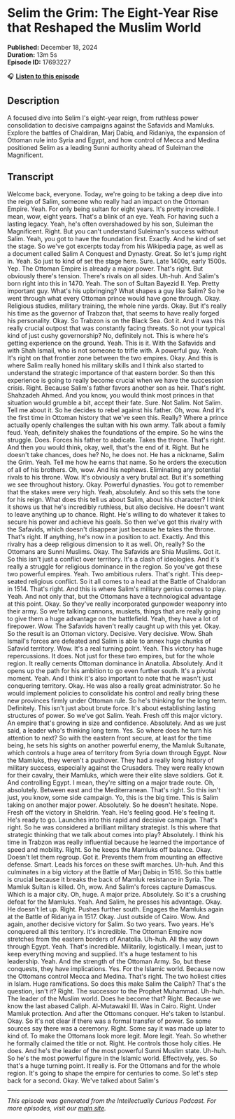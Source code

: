 # Selim the Grim: The Eight-Year Rise that Reshaped the Muslim World

**Published:** December 18, 2024  
**Duration:** 13m 5s  
**Episode ID:** 17693227

🎧 **[Listen to this episode](https://intellectuallycurious.buzzsprout.com/2529712/episodes/17693227-selim-the-grim-the-eight-year-rise-that-reshaped-the-muslim-world)**

## Description

A focused dive into Selim I's eight-year reign, from ruthless power consolidation to decisive campaigns against the Safavids and Mamluks. Explore the battles of Chaldiran, Marj Dabiq, and Ridaniya, the expansion of Ottoman rule into Syria and Egypt, and how control of Mecca and Medina positioned Selim as a leading Sunni authority ahead of Suleiman the Magnificent.

## Transcript

Welcome back, everyone. Today, we're going to be taking a deep dive into the reign of Salim, someone who really had an impact on the Ottoman Empire. Yeah. For only being sultan for eight years. It's pretty incredible. I mean, wow, eight years. That's a blink of an eye. Yeah. For having such a lasting legacy. Yeah, he's often overshadowed by his son, Suleiman the Magnificent. Right. But you can't understand Suleiman's success without Salim. Yeah, you got to have the foundation first. Exactly. And he kind of set the stage. So we've got excerpts today from his Wikipedia page, as well as a document called Salim A Conquest and Dynasty. Great. So let's jump right in. Yeah. So just to kind of set the stage here. Sure. Late 1400s, early 1500s. Yep. The Ottoman Empire is already a major power. That's right. But obviously there's tension. There's rivals on all sides. Uh-huh. And Salim's born right into this in 1470. Yeah. The son of Sultan Bayezid II. Yep. Pretty important guy. What's his upbringing? What shapes a guy like Salim? So he went through what every Ottoman prince would have gone through. Okay. Religious studies, military training, the whole nine yards. Okay. But it's really his time as the governor of Trabzon that, that seems to have really forged his personality. Okay. So Trabzon is on the Black Sea. Got it. And it was this really crucial outpost that was constantly facing threats. So not your typical kind of just cushy governorship? No, definitely not. This is where he's getting experience on the ground. Yeah. This is it. With the Safavids and with Shah Ismail, who is not someone to trifle with. A powerful guy. Yeah. It's right on that frontier zone between the two empires. Okay. And this is where Salim really honed his military skills and I think also started to understand the strategic importance of that eastern border. So then this experience is going to really become crucial when we have the succession crisis. Right. Because Salim's father favors another son as heir. That's right. Shahzadeh Ahmed. And you know, you would think most princes in that situation would grumble a bit, accept their fate. Sure. Not Salim. Not Salim. Tell me about it. So he decides to rebel against his father. Oh, wow. And it's the first time in Ottoman history that we've seen this. Really? Where a prince actually openly challenges the sultan with his own army. Talk about a family feud. Yeah, definitely shakes the foundations of the empire. So he wins the struggle. Does. Forces his father to abdicate. Takes the throne. That's right. And then you would think, okay, well, that's the end of it. Right. But he doesn't take chances, does he? No, he does not. He has a nickname, Salim the Grim. Yeah. Tell me how he earns that name. So he orders the execution of all of his brothers. Oh, wow. And his nephews. Eliminating any potential rivals to his throne. Wow. It's obviously a very brutal act. But it's something we see throughout history. Okay. Powerful dynasties. You got to remember that the stakes were very high. Yeah, absolutely. And so this sets the tone for his reign. What does this tell us about Salim, about his character? I think it shows us that he's incredibly ruthless, but also decisive. He doesn't want to leave anything up to chance. Right. He's willing to do whatever it takes to secure his power and achieve his goals. So then we've got this rivalry with the Safavids, which doesn't disappear just because he takes the throne. That's right. If anything, he's now in a position to act. Exactly. And this rivalry has a deep religious dimension to it as well. Oh, really? So the Ottomans are Sunni Muslims. Okay. The Safavids are Shia Muslims. Got it. So this isn't just a conflict over territory. It's a clash of ideologies. And it's really a struggle for religious dominance in the region. So you've got these two powerful empires. Yeah. Two ambitious rulers. That's right. This deep-seated religious conflict. So it all comes to a head at the Battle of Chaldoran in 1514. That's right. And this is where Salim's military genius comes to play. Yeah. And not only that, but the Ottomans have a technological advantage at this point. Okay. So they've really incorporated gunpowder weaponry into their army. So we're talking cannons, muskets, things that are really going to give them a huge advantage on the battlefield. Yeah, they have a lot of firepower. Wow. The Safavids haven't really caught up with this yet. Okay. So the result is an Ottoman victory. Decisive. Very decisive. Wow. Shah Ismail's forces are defeated and Salim is able to annex huge chunks of Safavid territory. Wow. It's a real turning point. Yeah. This victory has huge repercussions. It does. Not just for these two empires, but for the whole region. It really cements Ottoman dominance in Anatolia. Absolutely. And it opens up the path for his ambition to go even further south. It's a pivotal moment. Yeah. And I think it's also important to note that he wasn't just conquering territory. Okay. He was also a really great administrator. So he would implement policies to consolidate his control and really bring these new provinces firmly under Ottoman rule. So he's thinking for the long term. Definitely. This isn't just about brute force. It's about establishing lasting structures of power. So we've got Salim. Yeah. Fresh off this major victory. An empire that's growing in size and confidence. Absolutely. And as we just said, a leader who's thinking long term. Yes. So where does he turn his attention to next? So with the eastern front secure, at least for the time being, he sets his sights on another powerful enemy, the Mamluk Sultanate, which controls a huge area of territory from Syria down through Egypt. Now the Mamluks, they weren't a pushover. They had a really long history of military success, especially against the Crusaders. They were really known for their cavalry, their Mamluks, which were their elite slave soldiers. Got it. And controlling Egypt. I mean, they're sitting on a major trade route. Oh, absolutely. Between east and the Mediterranean. That's right. So this isn't just, you know, some side campaign. Yo, this is the big time. This is Salim taking on another major power. Absolutely. So he doesn't hesitate. Nope. Fresh off the victory in Sheldrin. Yeah. He's feeling good. He's feeling it. He's ready to go. Launches into this rapid and decisive campaign. That's right. So he was considered a brilliant military strategist. Is this where that strategic thinking that we talk about comes into play? Absolutely. I think his time in Trabzon was really influential because he learned the importance of speed and mobility. Right. So he keeps the Mamluks off balance. Okay. Doesn't let them regroup. Got it. Prevents them from mounting an effective defense. Smart. Leads his forces on these swift marches. Uh-huh. And this culminates in a big victory at the Battle of Marj Dabiq in 1516. So this battle is crucial because it breaks the back of Mamluk resistance in Syria. The Mamluk Sultan is killed. Oh, wow. And Salim's forces capture Damascus. Which is a major city. Oh, huge. A major prize. Absolutely. So it's a crushing defeat for the Mamluks. Yeah. And Salim, he presses his advantage. Okay. He doesn't let up. Right. Pushes further south. Engages the Mamluks again at the Battle of Ridaniya in 1517. Okay. Just outside of Cairo. Wow. And again, another decisive victory for Salim. So two years. Two years. He's conquered all this territory. It's incredible. The Ottoman Empire now stretches from the eastern borders of Anatolia. Uh-huh. All the way down through Egypt. Yeah. That's incredible. Militarily, logistically. I mean, just to keep everything moving and supplied. It's a huge testament to his leadership. Yeah. And the strength of the Ottoman Army. So, but these conquests, they have implications. Yes. For the Islamic world. Because now the Ottomans control Mecca and Medina. That's right. The two holiest cities in Islam. Huge ramifications. So does this make Salim the Caliph? That's the question, isn't it? Right. The successor to the Prophet Muhammad. Uh-huh. The leader of the Muslim world. Does he become that? Right. Because we know the last abased Caliph. Al-Mutawakil III. Was in Cairo. Right. Under Mamluk protection. And after the Ottomans conquer. He's taken to Istanbul. Okay. So it's not clear if there was a formal transfer of power. So some sources say there was a ceremony. Right. Some say it was made up later to kind of. To make the Ottomans look more legit. More legit. Yeah. So whether he formally claimed the title or not. Right. He controls those holy cities. He does. And he's the leader of the most powerful Sunni Muslim state. Uh-huh. So he's the most powerful figure in the Islamic world. Effectively, yes. So that's a huge turning point. It really is. For the Ottomans and for the whole region. It's going to shape the empire for centuries to come. So let's step back for a second. Okay. We've talked about Salim's

---
*This episode was generated from the Intellectually Curious Podcast. For more episodes, visit our [main site](https://intellectuallycurious.buzzsprout.com).*
